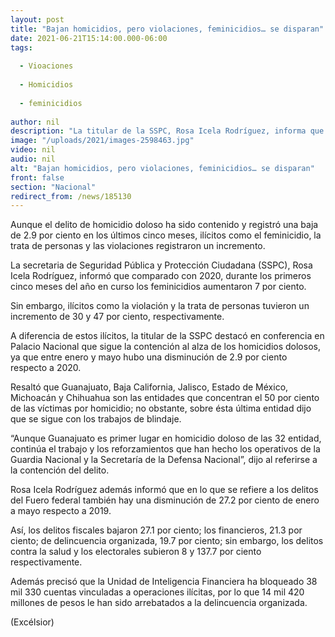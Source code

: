 ```yaml
---
layout: post
title: "Bajan homicidios, pero violaciones, feminicidios… se disparan"
date: 2021-06-21T15:14:00.000-06:00
tags:
  
  - Vioaciones
  
  - Homicidios
  
  - feminicidios
  
author: nil
description: "La titular de la SSPC, Rosa Icela Rodríguez, informa que los homicidios disminuyeron 2.9% entre enero y mayo respecto a 2020; violaciones y trata de personas también incrementan"
image: "/uploads/2021/images-2598463.jpg"
video: nil
audio: nil
alt: "Bajan homicidios, pero violaciones, feminicidios… se disparan"
front: false
section: "Nacional"
redirect_from: /news/185130
---
```


Aunque el delito de homicidio doloso ha sido contenido y registró una baja de 2.9 por ciento en los últimos cinco meses, ilícitos como el feminicidio, la trata de personas y las violaciones registraron un incremento.

La secretaria de Seguridad Pública y Protección Ciudadana (SSPC), Rosa Icela Rodríguez, informó que comparado con 2020, durante los primeros cinco meses del año en curso los feminicidios aumentaron 7 por ciento.

Sin embargo, ilícitos como la violación y la trata de personas tuvieron un incremento de 30 y 47 por ciento, respectivamente.

A diferencia de estos ilícitos, la titular de la SSPC destacó en conferencia en Palacio Nacional que sigue la contención al alza de los homicidios dolosos, ya que entre enero y mayo hubo una disminución de 2.9 por ciento respecto a 2020.

Resaltó que Guanajuato, Baja California, Jalisco, Estado de México, Michoacán y Chihuahua son las entidades que concentran el 50 por ciento de las víctimas por homicidio; no obstante, sobre ésta última entidad dijo que se sigue con los trabajos de blindaje.

“Aunque Guanajuato es primer lugar en homicidio doloso de las 32 entidad, continúa el trabajo y los reforzamientos que han hecho los operativos de la Guardia Nacional y la Secretaría de la Defensa Nacional”, dijo al referirse a la contención del delito.

Rosa Icela Rodríguez además informó que en lo que se refiere a los delitos del Fuero federal también hay una disminución de 27.2 por ciento de enero a mayo respecto a 2019.

Así, los delitos fiscales bajaron 27.1 por ciento; los financieros, 21.3 por ciento; de delincuencia organizada, 19.7 por ciento; sin embargo, los delitos contra la salud y los electorales subieron 8 y 137.7 por ciento respectivamente.

Además precisó que la Unidad de Inteligencia Financiera ha bloqueado 38 mil 330 cuentas vinculadas a operaciones ilícitas, por lo que 14 mil 420 millones de pesos le han sido arrebatados a la delincuencia organizada.

(Excélsior)